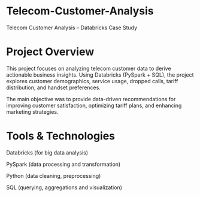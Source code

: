# Telecom-Customer-Analysis
Telecom Customer Analysis – Databricks Case Study
# Project Overview

This project focuses on analyzing telecom customer data to derive actionable business insights. Using Databricks (PySpark + SQL), the project explores customer demographics, service usage, dropped calls, tariff distribution, and handset preferences.

The main objective was to provide data-driven recommendations for improving customer satisfaction, optimizing tariff plans, and enhancing marketing strategies.

# Tools & Technologies

Databricks (for big data analysis)

PySpark (data processing and transformation)

Python (data cleaning, preprocessing)

SQL (querying, aggregations and visualization)


